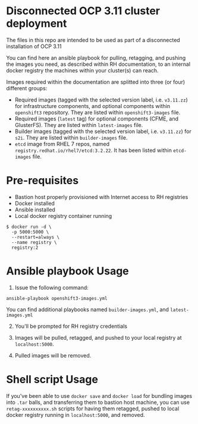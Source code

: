 # Disconnected OCP 3.11 cluster deployment

The files in this repo are intended to be used as part of a disconnected installation of OCP 3.11

You can find here an ansible playbook for pulling, retagging, and pushing the images you need, as described
within RH documentation, to an internal docker registry the machines within your cluster(s) can reach.

Images required within the documentation are splitted into three (or four) different groups:

* Required images (tagged with the selected version label, i.e. ``v3.11.zz``) for infrastructure components, and optional components within ``openshift3`` repository. They are listed within ``openshift3-images`` file.
* Required images (``latest`` tag) for optional components (CFME, and GlusterFS). They are listed within ``latest-images`` file.
* Builder images (tagged with the selected version label, i.e. ``v3.11.zz``) for ``s2i``. They are listed within ``builder-images`` file.
* ``etcd`` image from RHEL 7 repos, named ``registry.redhat.io/rhel7/etcd:3.2.22``. It has been listed within ``etcd-images`` file.

# Pre-requisites

* Bastion host properly provisioned with Internet access to RH registries
* Docker installed
* Ansible installed
* Local docker registry container running

```
$ docker run -d \
  -p 5000:5000 \
  --restart=always \
  --name registry \
  registry:2
```

# Ansible playbook Usage

1. Issue the following command:

```
ansible-playbook openshift3-images.yml
```

You can find additional playbooks named ``builder-images.yml``, and ``latest-images.yml``

2. You'll be prompted for RH registry credentials

3. Images will be pulled, retagged, and pushed to your local registry at ``localhost:5000``.

4. Pulled images will be removed.

# Shell script Usage

If you've been able to use ``docker save`` and ``docker load`` for bundling images into ``.tar`` balls,
and transferring them to bastion host machine, you can use ``retag-xxxxxxxxxx.sh`` scripts for having them retagged,
pushed to local docker registry running in ``localhost:5000``, and removed.